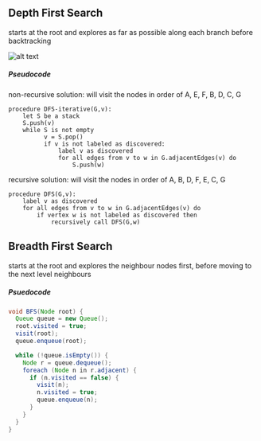 ## Depth First Search

starts at the root and explores as far as possible along each branch before backtracking


![alt text](https://upload.wikimedia.org/wikipedia/commons/6/61/Graph.traversal.example.svg "Graph")

##### Pseudocode

non-recursive solution:
will visit the nodes in order of A, E, F, B, D, C, G
```
procedure DFS-iterative(G,v):
    let S be a stack
    S.push(v)
    while S is not empty
          v = S.pop()
          if v is not labeled as discovered:
              label v as discovered
              for all edges from v to w in G.adjacentEdges(v) do
                  S.push(w)
```

recursive solution:
will visit the nodes in order of A, B, D, F, E, C, G
```
procedure DFS(G,v):
    label v as discovered
    for all edges from v to w in G.adjacentEdges(v) do
        if vertex w is not labeled as discovered then
            recursively call DFS(G,w)
```

## Breadth First Search

starts at the root and explores the neighbour nodes first, before moving to the next level neighbours

##### Psuedocode

```java
void BFS(Node root) {
  Queue queue = new Queue();
  root.visited = true;
  visit(root);
  queue.enqueue(root);

  while (!queue.isEmpty()) {
    Node r = queue.dequeue();
    foreach (Node n in r.adjacent) {
      if (n.visited == false) {
        visit(n);
        n.visited = true;
        queue.enqueue(n);
      }
    }
  }
}
```


